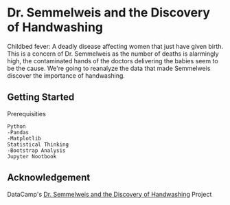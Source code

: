 # Dr. Semmelweis and the Discovery of Handwashing

Childbed fever: A deadly disease affecting women that just have given birth.
This is a concern of Dr. Semmelweis as the number of deaths is alarmingly high, the contaminated hands of the doctors delivering the babies seem to be the cause. 
We're going to reanalyze the data that made Semmelweis discover the importance of handwashing.

## Getting Started
Prerequisities
```
Python
-Pandas
-Matplotlib
Statistical Thinking
-Bootstrap Analysis
Jupyter Nootbook
```
## Acknowledgement
DataCamp's [Dr. Semmelweis and the Discovery of Handwashing](https://www.datacamp.com/projects/20) Project
